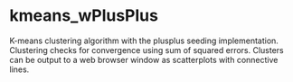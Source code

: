 # kmeans_wPlusPlus

K-means clustering algorithm with the plusplus seeding implementation. 
Clustering checks for convergence using sum of squared errors.
Clusters can be output to a web browser window as scatterplots with connective lines.
